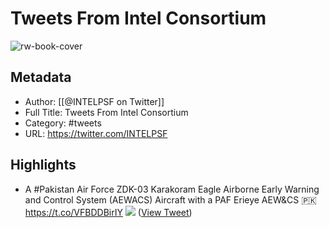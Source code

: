 # Tweets From Intel Consortium

![rw-book-cover](https://pbs.twimg.com/profile_images/1581732779783778305/wmH8Q4u7.jpg)

## Metadata
- Author: [[@INTELPSF on Twitter]]
- Full Title: Tweets From Intel Consortium
- Category: #tweets
- URL: https://twitter.com/INTELPSF

## Highlights
- A #Pakistan Air Force ZDK-03 Karakoram Eagle Airborne Early Warning and Control System (AEWACS) Aircraft with a PAF Erieye AEW&CS 🇵🇰 https://t.co/VFBDDBirIY
  ![](https://pbs.twimg.com/media/FlEVuJYXoAI_q19.jpg) ([View Tweet](https://twitter.com/INTELPSF/status/1608090434886049792))
